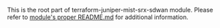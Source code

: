 This is the root part of terraform-juniper-mist-srx-sdwan module. Please refer to [module's proper README.md](https://github.com/tnonas/terraform-juniper-mist-srx-sdwan/blob/main/modules/srx_hub_and_spoke/README.md) for additional information.